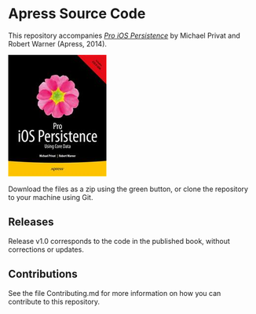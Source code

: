 # Apress Source Code

This repository accompanies [*Pro iOS Persistence*](http://www.apress.com/9781430260288) by Michael  Privat and Robert Warner (Apress, 2014).

![Cover image](9781430260288.jpg)

Download the files as a zip using the green button, or clone the repository to your machine using Git.

## Releases

Release v1.0 corresponds to the code in the published book, without corrections or updates.

## Contributions

See the file Contributing.md for more information on how you can contribute to this repository.
